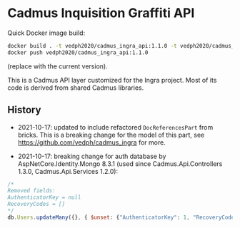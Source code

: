 # Cadmus Inquisition Graffiti API

Quick Docker image build:

```bash
docker build . -t vedph2020/cadmus_ingra_api:1.1.0 -t vedph2020/cadmus_ingra_api:latest
docker push vedph2020/cadmus_ingra_api:1.1.0
```

(replace with the current version).

This is a Cadmus API layer customized for the Ingra project. Most of its code is derived from shared Cadmus libraries.

## History

- 2021-10-17: updated to include refactored `DocReferencesPart` from bricks. This is a breaking change for the model of this part, see <https://github.com/vedph/cadmus_ingra> for more.

- 2021-10-17: breaking change for auth database by AspNetCore.Identity.Mongo 8.3.1 (used since Cadmus.Api.Controllers 1.3.0, Cadmus.Api.Services 1.2.0):

```js
/*
Removed fields:
AuthenticatorKey = null
RecoveryCodes = []
*/
db.Users.updateMany({}, { $unset: {"AuthenticatorKey": 1, "RecoveryCodes": 1} });
```
